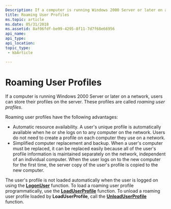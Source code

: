 ```yaml
---
Description: If a computer is running Windows 2000 Server or later on a network, users can store their profiles on the server. These profiles are called roaming user profiles.
title: Roaming User Profiles
ms.topic: article
ms.date: 05/31/2018
ms.assetid: 8af06fdf-be99-4295-8f11-7d7f68e66956
api_name: 
api_type: 
api_location: 
topic_type: 
 - kbArticle

---
```


# Roaming User Profiles

If a computer is running Windows 2000 Server or later on a network, users can store their profiles on the server. These profiles are called *roaming user profiles*.

Roaming user profiles have the following advantages:

-   Automatic resource availability. A user's unique profile is automatically available when he or she logs on to any computer on the network. Users do not need to create a profile on each computer they use on a network.
-   Simplified computer replacement and backup. When a user's computer must be replaced, it can be replaced easily because all of the user's profile information is maintained separately on the network, independent of an individual computer. When the user logs on to the new computer for the first time, the server copy of the user's profile is copied to the new computer.

The user's profile is not loaded automatically when the user is logged on using the [**LogonUser**](https://msdn.microsoft.com/library/Aa378184(v=VS.85).aspx) function. To load a roaming user profile programmatically, use the [**LoadUserProfile**](/windows/desktop/api/Userenv/nf-userenv-loaduserprofilea) function. To unload a roaming user profile loaded by **LoadUserProfile**, call the [**UnloadUserProfile**](/windows/desktop/api/Userenv/nf-userenv-unloaduserprofile) function.

 

 



